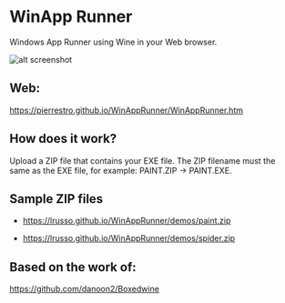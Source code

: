 # WinApp Runner

Windows App Runner using Wine in your Web browser.

![alt screenshot](https://raw.githubusercontent.com/lrusso/WinAppRunner/main/WinAppRunner.png)

## Web:

https://pierrestro.github.io/WinAppRunner/WinAppRunner.htm


## How does it work?

Upload a ZIP file that contains your EXE file. The ZIP filename must the same as the EXE file, for example: PAINT.ZIP -> PAINT.EXE.

## Sample ZIP files

* https://lrusso.github.io/WinAppRunner/demos/paint.zip

* https://lrusso.github.io/WinAppRunner/demos/spider.zip

## Based on the work of:

https://github.com/danoon2/Boxedwine

